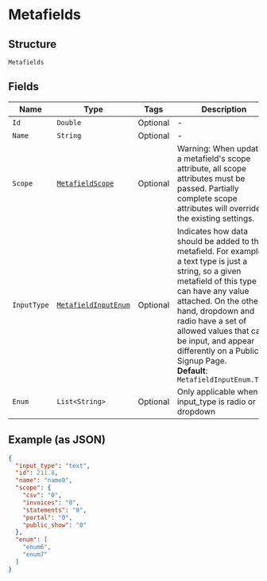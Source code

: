 
# Metafields

## Structure

`Metafields`

## Fields

| Name | Type | Tags | Description | Getter | Setter |
|  --- | --- | --- | --- | --- | --- |
| `Id` | `Double` | Optional | - | Double getId() | setId(Double id) |
| `Name` | `String` | Optional | - | String getName() | setName(String name) |
| `Scope` | [`MetafieldScope`](../../doc/models/metafield-scope.md) | Optional | Warning: When updating a metafield's scope attribute, all scope attributes must be passed. Partially complete scope attributes will override the existing settings. | MetafieldScope getScope() | setScope(MetafieldScope scope) |
| `InputType` | [`MetafieldInputEnum`](../../doc/models/metafield-input-enum.md) | Optional | Indicates how data should be added to the metafield. For example, a text type is just a string, so a given metafield of this type can have any value attached. On the other hand, dropdown and radio have a set of allowed values that can be input, and appear differently on a Public Signup Page.<br>**Default**: `MetafieldInputEnum.TEXT` | MetafieldInputEnum getInputType() | setInputType(MetafieldInputEnum inputType) |
| `Enum` | `List<String>` | Optional | Only applicable when input_type is radio or dropdown | List<String> getEnum() | setEnum(List<String> mEnum) |

## Example (as JSON)

```json
{
  "input_type": "text",
  "id": 211.8,
  "name": "name0",
  "scope": {
    "csv": "0",
    "invoices": "0",
    "statements": "0",
    "portal": "0",
    "public_show": "0"
  },
  "enum": [
    "enum6",
    "enum7"
  ]
}
```

